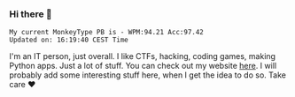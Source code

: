 ### Hi there 👋
<!-- PB START -->
```
My current MonkeyType PB is - WPM:94.21 Acc:97.42
Updated on: 16:19:40 CEST Time
```
<!-- PB END -->
I'm an IT person, just overall. I like CTFs, hacking, coding games, making Python apps. Just a lot of stuff.
You can check out my website [here](https://skill3472.github.io/).
I will probably add some interesting stuff here, when I get the idea to do so. Take care ❤️
